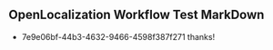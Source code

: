 ## OpenLocalization Workflow Test MarkDown
* 7e9e06bf-44b3-4632-9466-4598f387f271 
thanks!<!--HONumber=Mar16_HO4-->
